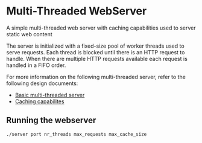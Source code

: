 # Multi-Threaded WebServer

A simple multi-threaded web server with caching capabilities used to server static web content 

The server is initialized with a fixed-size pool of worker threads used to serve requests. Each thread is blocked until there is an HTTP request to handle. When there are multiple HTTP requests available each request is handled in a FIFO order. 

For more information on the following multi-threaded server, refer to the following design documents: 
 - [Basic multi-threaded server](https://www.eecg.utoronto.ca/~ashvin/courses/ece344/current/lab4.html)
 - [Caching capabilites](https://www.eecg.utoronto.ca/~ashvin/courses/ece344/current/lab5.html) 

## Running the webserver

``./server port nr_threads max_requests max_cache_size``
